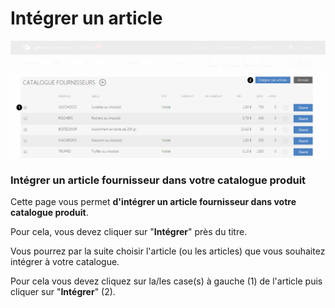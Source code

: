 # Intégrer un article


![integrerarticle-1111](images/integrerarticle-1111.png)


<h3>Int&eacute;grer un article fournisseur dans votre catalogue produit</h3>
<p>Cette page vous permet <strong>d'int&eacute;grer un article fournisseur dans votre catalogue produit</strong>.</p>
<p>Pour cela, vous devez cliquer sur&nbsp;"<strong>Int&eacute;grer</strong>" pr&egrave;s du titre.</p>
<p>Vous pourrez par la suite choisir l'article (ou les articles) que vous souhaitez int&eacute;grer &agrave; votre catalogue.</p>
<p>Pour cela vous devez cliquez sur la/les case(s)&nbsp;&agrave; gauche (1) de l'article puis cliquer sur "<strong>Int&eacute;grer</strong>" (2).</p>
<p>&nbsp;</p>

